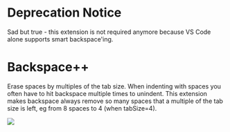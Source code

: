 # Deprecation Notice

Sad but true - this extension is not required anymore because VS Code alone
supports smart backspace'ing.

# Backspace++

Erase spaces by multiples of the tab size. When indenting with spaces you often
have to hit backspace multiple times to unindent. This extension makes backspace
always remove so many spaces that a multiple of the tab size is left, eg from 8
spaces to 4 (when tabSize=4).

![](https://raw.githubusercontent.com/Microsoft/vscode-backspace/master/resources/sample.gif)
